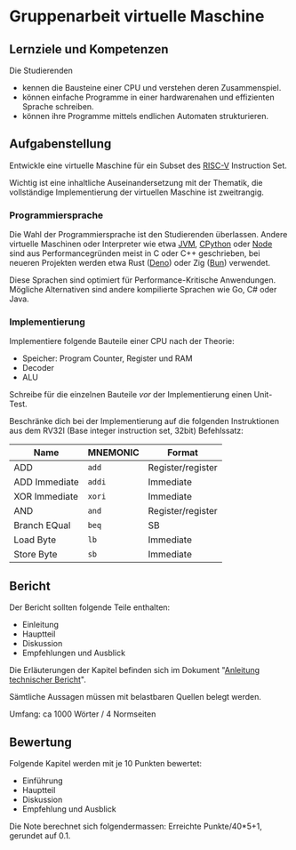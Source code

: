 # Gruppenarbeit virtuelle Maschine

## Lernziele und Kompetenzen

Die Studierenden

- kennen die Bausteine einer CPU und verstehen deren Zusammenspiel.
- können einfache Programme in einer hardwarenahen und effizienten Sprache schreiben.
- können ihre Programme mittels endlichen Automaten strukturieren.

## Aufgabenstellung

Entwickle eine virtuelle Maschine für ein Subset des [RISC-V](https://en.wikipedia.org/wiki/RISC-V)
Instruction Set.

Wichtig ist eine inhaltliche Auseinandersetzung mit der Thematik, die vollständige Implementierung der virtuellen
Maschine ist zweitrangig.

### Programmiersprache

Die Wahl der Programmiersprache ist den Studierenden überlassen. Andere virtuelle Maschinen oder Interpreter wie
etwa [JVM](https://de.wikipedia.org/wiki/Java_Virtual_Machine), [CPython](https://en.wikipedia.org/wiki/CPython)
oder [Node](https://de.wikipedia.org/wiki/Node.js) sind aus Performancegründen meist in C oder C++ geschrieben, bei
neueren Projekten werden etwa Rust ([Deno](https://deno.com/)) oder Zig ([Bun](https://bun.sh/)) verwendet.

Diese Sprachen sind optimiert für Performance-Kritische Anwendungen. Mögliche Alternativen sind andere
kompilierte Sprachen wie Go, C# oder Java.

### Implementierung

Implementiere folgende Bauteile einer CPU nach der Theorie:

- Speicher: Program Counter, Register und RAM
- Decoder
- ALU

Schreibe für die einzelnen Bauteile _vor_ der Implementierung einen Unit-Test.

Beschränke dich bei der Implementierung auf die folgenden Instruktionen aus dem RV32I (Base integer instruction set,
32bit) Befehlssatz:

| Name          | MNEMONIC | Format            |
|---------------|----------|-------------------|
| ADD           | `add`    | Register/register |
| ADD Immediate | `addi`   | Immediate         |
| XOR Immediate | `xori`   | Immediate         |
| AND           | `and`    | Register/register |
| Branch EQual  | `beq`    | SB                |
| Load Byte     | `lb`     | Immediate         |
| Store Byte    | `sb`     | Immediate         |

## Bericht

Der Bericht sollten folgende Teile enthalten:

- Einleitung
- Hauptteil
- Diskussion
- Empfehlungen und Ausblick

Die Erläuterungen der Kapitel befinden sich im
Dokument "[Anleitung technischer Bericht](AnleitungTechnischerBericht.pdf)".

Sämtliche Aussagen müssen mit belastbaren Quellen belegt werden.

Umfang: ca 1000 Wörter / 4 Normseiten

## Bewertung

Folgende Kapitel werden mit je 10 Punkten bewertet:

- Einführung
- Hauptteil
- Diskussion
- Empfehlung und Ausblick

Die Note berechnet sich folgendermassen: Erreichte Punkte/40*5+1, gerundet auf 0.1.